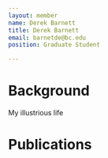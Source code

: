 ```yaml
---
layout: member
name: Derek Barnett
title: Derek Barnett
email: barnetde@bc.edu
position: Graduate Student

---
```

<!-- DO NOT REMOVE CODE BLOCK ABOVE THIS LINE. THIS BLOCK WILL SHOW UP ON GITHUB PREVIEW BUT NOT THE WEBSITE -->

# Background

My illustrious life

# Publications
